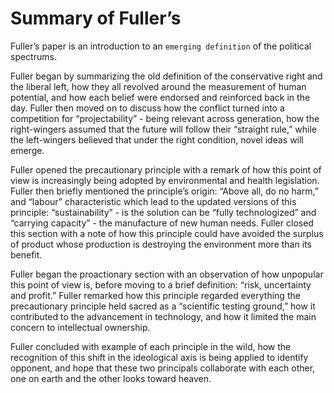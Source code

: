 # Summary of Fuller’s

Fuller’s paper is an introduction to an `emerging definition` of the political spectrums.

Fuller began by summarizing the old definition of the conservative right and the liberal left, how they all revolved around the measurement of human potential, and how each belief were endorsed and reinforced back in the day. Fuller then moved on to discuss how the conflict turned into a competition for “projectability” - being relevant across generation, how the right-wingers assumed that the future will follow their “straight rule,” while the left-wingers believed that under the right condition, novel ideas will emerge.

Fuller opened the precautionary principle with a remark of how this point of view is increasingly being adopted by environmental and health legislation. Fuller then briefly mentioned the principle’s origin: “Above all, do no harm,” and “labour” characteristic which lead to the updated versions of this principle: “sustainability” - is the solution can be “fully technologized” and “carrying capacity” - the manufacture of new human needs. Fuller closed this section with a note of how this principle could have avoided the surplus of product whose production is destroying the environment more than its benefit.

Fuller began the proactionary section with an observation of how unpopular this point of view is, before moving to a brief definition: “risk, uncertainty and profit.” Fuller remarked how this principle regarded everything the precautionary principle held sacred as a “scientific testing ground,” how it contributed to the advancement in technology, and how it limited the main concern to intellectual ownership.

Fuller concluded with example of each principle in the wild, how the recognition of this shift in the ideological axis is being applied to identify opponent, and hope that these two principals collaborate with each other, one on earth and the other looks toward heaven.
